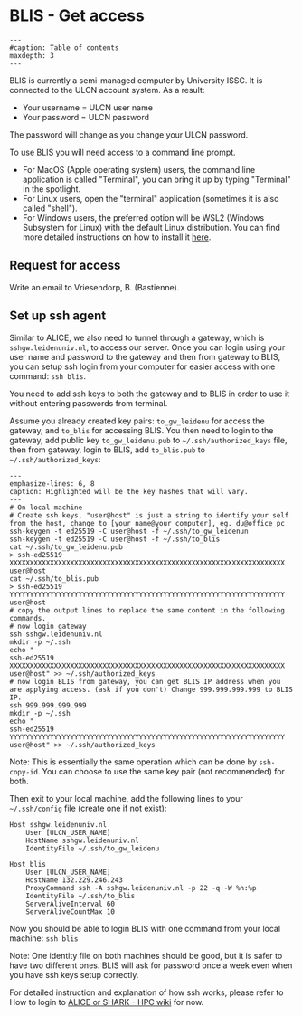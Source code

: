 # BLIS - Get access

```{toctree}
---
#caption: Table of contents
maxdepth: 3
---
```

BLIS is currently a semi-managed computer by University ISSC. It is connected to the ULCN account system. As a result:
- Your username = ULCN user name
- Your password = ULCN password

The password will change as you change your ULCN password.

To use BLIS you will need access to a command line prompt.
- For MacOS (Apple operating system) users, the command line application  is called "Terminal", you can bring it up by typing "Terminal" in the spotlight.
- For Linux users, open the "terminal" application (sometimes it is also called "shell").
- For Windows users, the preferred option will be WSL2 (Windows Subsystem for Linux) with the default Linux distribution. You can find more detailed instructions on how to install it [here](https://learn.microsoft.com/en-us/windows/wsl/setup/environmentl).

## Request for access

Write an email to Vriesendorp, B. (Bastienne).

## Set up ssh agent

Similar to ALICE, we also need to tunnel through a gateway, which is `sshgw.leidenuniv.nl`, to access our server. Once you can login using your user name and password to the gateway and then from gateway to BLIS, you can setup ssh login from your computer for easier access with one command: `ssh blis`.

You need to add ssh keys to both the gateway and to BLIS in order to use it without entering passwords from terminal.

Assume you already created key pairs: `to_gw_leidenu` for access the gateway, and `to_blis` for accessing BLIS. You then need to login to the gateway, add public key `to_gw_leidenu.pub` to `~/.ssh/authorized_keys` file, then from gateway, login to BLIS, add `to_blis.pub` to `~/.ssh/authorized_keys`:

```{code-block} shell
---
emphasize-lines: 6, 8
caption: Highlighted will be the key hashes that will vary.
---
# On local machine
# Create ssh keys, "user@host" is just a string to identify your self from the host, change to [your_name@your_computer], eg. du@office_pc
ssh-keygen -t ed25519 -C user@host -f ~/.ssh/to_gw_leidenun
ssh-keygen -t ed25519 -C user@host -f ~/.ssh/to_blis
cat ~/.ssh/to_gw_leidenu.pub
> ssh-ed25519 XXXXXXXXXXXXXXXXXXXXXXXXXXXXXXXXXXXXXXXXXXXXXXXXXXXXXXXXXXXXXXXXXXXX user@host
cat ~/.ssh/to_blis.pub
> ssh-ed25519 YYYYYYYYYYYYYYYYYYYYYYYYYYYYYYYYYYYYYYYYYYYYYYYYYYYYYYYYYYYYYYYYYYYY user@host
# copy the output lines to replace the same content in the following commands.
# now login gateway
ssh sshgw.leidenuniv.nl
mkdir -p ~/.ssh
echo "
ssh-ed25519 XXXXXXXXXXXXXXXXXXXXXXXXXXXXXXXXXXXXXXXXXXXXXXXXXXXXXXXXXXXXXXXXXXXX user@host" >> ~/.ssh/authorized_keys
# now login BLIS from gateway, you can get BLIS IP address when you are applying access. (ask if you don't) Change 999.999.999.999 to BLIS IP.
ssh 999.999.999.999
mkdir -p ~/.ssh
echo "
ssh-ed25519 YYYYYYYYYYYYYYYYYYYYYYYYYYYYYYYYYYYYYYYYYYYYYYYYYYYYYYYYYYYYYYYYYYYY user@host" >> ~/.ssh/authorized_keys
```

Note: This is essentially the same operation which can be done by `ssh-copy-id`. You can choose to use the same key pair (not recommended) for both. 

Then exit to your local machine, add the following lines to your `~/.ssh/config` file (create one if not exist):

```
Host sshgw.leidenuniv.nl
    User [ULCN_USER_NAME]
    HostName sshgw.leidenuniv.nl
    IdentityFile ~/.ssh/to_gw_leidenu

Host blis
    User [ULCN_USER_NAME]
    HostName 132.229.246.243
    ProxyCommand ssh -A sshgw.leidenuniv.nl -p 22 -q -W %h:%p
    IdentityFile ~/.ssh/to_blis
    ServerAliveInterval 60
    ServerAliveCountMax 10
```

Now you should be able to login BLIS with one command from your local machine: `ssh blis`

Note:
One identity file on both machines should be good, but it is safer to have two different ones.
BLIS will ask for password once a week even when you have ssh keys setup correctly.
 
For detailed instruction and explanation of how ssh works, please refer to How to login to [ALICE or SHARK - HPC wiki](https://pubappslu.atlassian.net/wiki/spaces/HPCWIKI/pages/37748771/How+to+login+to+ALICE+or+SHARK) for now.
